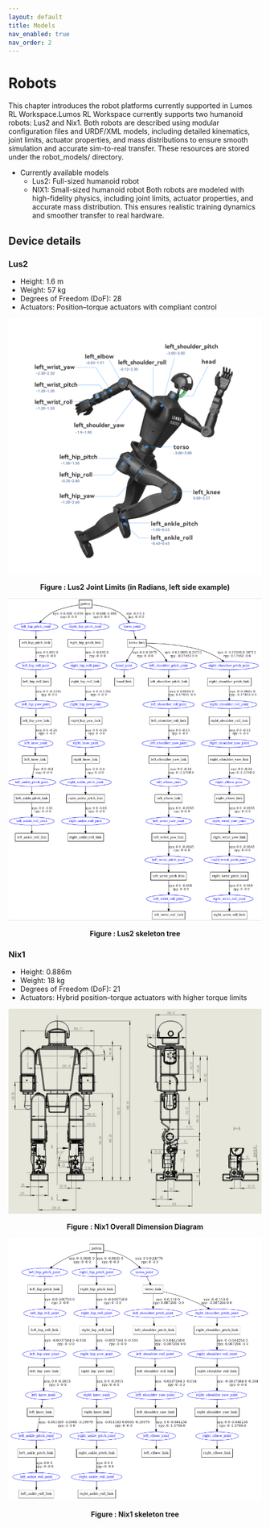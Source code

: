 ```yaml
---
layout: default
title: Models
nav_enabled: true
nav_order: 2
---
```


# Robots
This chapter introduces the robot platforms currently supported in Lumos RL Workspace.Lumos RL Workspace currently supports two humanoid robots: Lus2 and Nix1.
Both robots are described using modular configuration files and URDF/XML models, including detailed kinematics, joint limits, actuator properties, and mass distributions to ensure smooth simulation and accurate sim-to-real transfer. These resources are stored under the robot_models/ directory.
- Currently available models
  - Lus2: Full-sized humanoid robot
  - NIX1: Small-sized humanoid robot
Both robots are modeled with high-fidelity physics, including joint limits, actuator properties, and accurate mass distribution. This ensures realistic training dynamics and smoother transfer to real hardware.

## Device details

### Lus2

- Height:  1.6 m
- Weight:  57 kg
- Degrees of Freedom (DoF): 28
- Actuators: Position–torque actuators with compliant control

<div align="center">
  <img src="../assets/figures/lus2.png" alt="Lus2" width="600"/>
  <p><b>Figure : Lus2 Joint Limits (in Radians, left side example)</b></p>
</div>

<div align="center">
  <img src="../assets/figures/lus2_urdf.png" alt="Lus2 urdf" width="600"/>
  <p><b>Figure : Lus2  skeleton tree</b></p>
</div>



### Nix1

- Height: 0.886m
- Weight: 18 kg
- Degrees of Freedom (DoF): 21
- Actuators: Hybrid position–torque actuators with higher torque limits

<div align="center">
  <img src="../assets/figures/nix_structure.png" alt="nix_structure" width="600"/>
  <p><b>Figure : Nix1 Overall Dimension Diagram</b></p>
</div>

<div align="center">
  <img src="../assets/figures/nix_urdf.png" alt="nix urdf" width="600"/>
  <p><b>Figure : Nix1 skeleton tree</b></p>
</div>